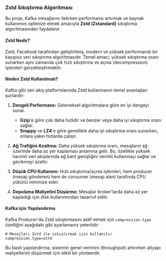 
### Zstd Sıkıştırma Algoritması

Bu proje, Kafka mesajlarını iletirken performansı artırmak ve kaynak kullanımını optimize etmek amacıyla **Zstd (Zstandard)** sıkıştırma algoritmasından faydalanır.

#### Zstd Nedir?

Zstd, Facebook tarafından geliştirilmiş, modern ve yüksek performanslı bir kayıpsız veri sıkıştırma algoritmasıdır. Temel amacı, yüksek sıkıştırma oranı sunarken aynı zamanda çok hızlı sıkıştırma ve açma (decompression) işlemleri gerçekleştirmektir.

#### Neden Zstd Kullanılmalı?

Kafka gibi veri akış platformlarında Zstd kullanmanın temel avantajları şunlardır:

1.  **Dengeli Performans:** Geleneksel algoritmalara göre en iyi dengeyi sunar.

    * **Gzip**'e göre çok daha hızlıdır ve benzer veya daha iyi sıkıştırma oranı sağlar.
    * **Snappy** ve **LZ4**'e göre genellikle daha iyi sıkıştırma oranı sunarken, onlara yakın hızlarda çalışır.

2.  **Ağ Trafiğini Azaltma:** Daha yüksek sıkıştırma oranı, mesajların ağ üzerinde daha az yer kaplaması anlamına gelir. Bu, özellikle yüksek hacimli veri akışlarında ağ bant genişliğini verimli kullanmayı sağlar ve gecikmeyi azaltır.

3.  **Düşük CPU Kullanımı:** Hızlı sıkıştırma/açma işlemleri, hem producer (mesajı gönderen) hem de consumer (mesajı alan) tarafında CPU yükünü minimize eder.

4.  **Depolama Maliyetini Düşürme:** Mesajlar broker'larda daha az yer kapladığı için disk kullanımından tasarruf edilir.

#### Kafka için Yapılandırma

Kafka Producer'da Zstd sıkıştırmasını aktif etmek için `compression.type` özelliğini aşağıdaki gibi ayarlamanız yeterlidir:

```properties
# Mesajları Zstd ile sıkıştırmak için kullanılır
compression.type=zstd
```

Bu basit yapılandırma, sistemin genel verimini (throughput) artırırken altyapı maliyetlerini düşürmek için etkili bir yöntemdir.